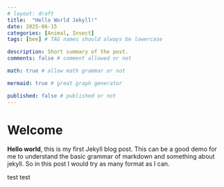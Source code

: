 ```yaml
---
# layout: draft
title:  "Hello World Jekyll!"
date: 2025-06-15 
categories: [Animal, Insect]
tags: [bee] # TAG names should always be lowercase

description: Short summary of the post.
comments: false # comment allowed or not

math: true # allow math grammar or not

mermaid: true # great graph generator

published: false # published or not
---
```


# Welcome

**Hello world**, this is my first Jekyll blog post. This can be a good demo for me to understand the basic grammar of markdown and something about jekyll. So in this post I would try as many format as I can. 


test
test
